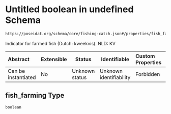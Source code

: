 # Untitled boolean in undefined Schema

```txt
https://poseidat.org/schema/core/fishing-catch.json#/properties/fish_farming
```

Indicator for farmed fish (Dutch: kweekvis). NLD: KV


| Abstract            | Extensible | Status         | Identifiable            | Custom Properties | Additional Properties | Access Restrictions | Defined In                                                                     |
| :------------------ | ---------- | -------------- | ----------------------- | :---------------- | --------------------- | ------------------- | ------------------------------------------------------------------------------ |
| Can be instantiated | No         | Unknown status | Unknown identifiability | Forbidden         | Allowed               | none                | [fishing-catch.json\*](schemas/core/fishing-catch.json "open original schema") |

## fish_farming Type

`boolean`
